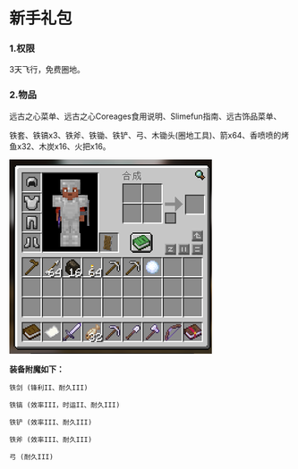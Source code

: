 # 新手礼包

### 1.**权限**

3天飞行，免费圈地。



### 2.**物品**

远古之心菜单、远古之心Coreages食用说明、Slimefun指南、远古饰品菜单、

铁套、铁镐x3、铁斧、铁锄、铁铲、弓、木锄头(圈地工具)、箭x64、香喷喷的烤鱼x32、木炭x16、火把x16。

![第一次进入服务器你的背包](../Newplayer/image/新手礼包.png)



**装备附魔如下：**

`铁剑 (锋利II、耐久III)` 

`铁镐 (效率III，时运II、耐久III)`

`铁铲 (效率III、耐久III)`

`铁斧 (效率III、耐久III)`

`弓 (耐久III)`
